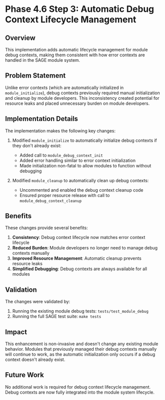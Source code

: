# Phase 4.6 Step 3: Automatic Debug Context Lifecycle Management

## Overview

This implementation adds automatic lifecycle management for module debug contexts, making them consistent with how error contexts are handled in the SAGE module system. 

## Problem Statement

Unlike error contexts (which are automatically initialized in `module_initialize`), debug contexts previously required manual initialization and cleanup by module developers. This inconsistency created potential for resource leaks and placed unnecessary burden on module developers.

## Implementation Details

The implementation makes the following key changes:

1. Modified `module_initialize` to automatically initialize debug contexts if they don't already exist:
   - Added call to `module_debug_context_init` 
   - Added error handling similar to error context initialization
   - Made initialization non-fatal to allow modules to function without debugging

2. Modified `module_cleanup` to automatically clean up debug contexts:
   - Uncommented and enabled the debug context cleanup code
   - Ensured proper resource release with call to `module_debug_context_cleanup`

## Benefits

These changes provide several benefits:

1. **Consistency**: Debug context lifecycle now matches error context lifecycle
2. **Reduced Burden**: Module developers no longer need to manage debug contexts manually
3. **Improved Resource Management**: Automatic cleanup prevents resource leaks
4. **Simplified Debugging**: Debug contexts are always available for all modules

## Validation

The changes were validated by:

1. Running the existing module debug tests: `tests/test_module_debug`
2. Running the full SAGE test suite: `make tests`

## Impact

This enhancement is non-invasive and doesn't change any existing module behavior. Modules that previously managed their debug contexts manually will continue to work, as the automatic initialization only occurs if a debug context doesn't already exist.

## Future Work

No additional work is required for debug context lifecycle management. Debug contexts are now fully integrated into the module system lifecycle.